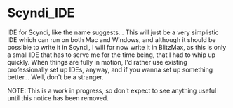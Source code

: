 # Scyndi_IDE

IDE for Scyndi, like the name suggests...
This will just be a very simplistic IDE which can run on both Mac and Windows, and although it should be possible to write it in Scyndi, I will for now write it in BlitzMax, as this is only a small IDE that has to serve me for the time being, that I had to whip up quickly. When things are fully in motion, I'd rather use existing professionally set up IDEs, anyway, and if you wanna set up something better... Well, don't be a stranger.

NOTE: This is a work in progress, so don't expect to see anything useful until this notice has been removed.
